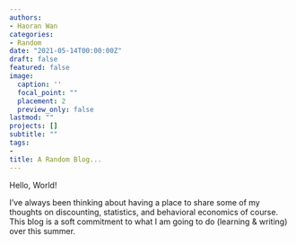 ```yaml
---
authors:
- Haoran Wan
categories:
- Random
date: "2021-05-14T00:00:00Z"
draft: false
featured: false
image:
  caption: ''
  focal_point: ""
  placement: 2
  preview_only: false
lastmod: ""
projects: []
subtitle: ""
tags:
- 
title: A Random Blog...
---
```


Hello, World!

I’ve always been thinking about having a place to share some of my thoughts on discounting, statistics, and behavioral economics of course. This blog is a soft commitment to what I am going to do (learning & writing) over this summer. 
